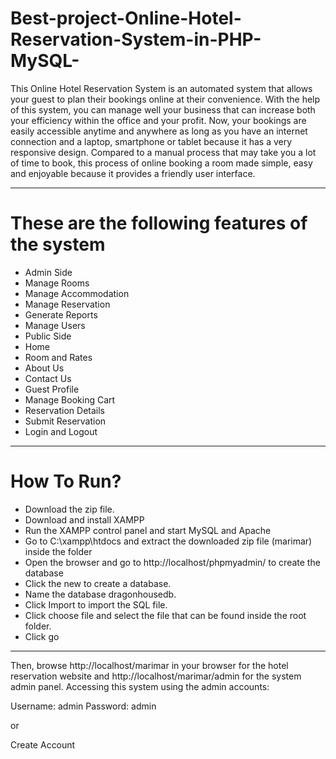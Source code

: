 # Best-project-Online-Hotel-Reservation-System-in-PHP-MySQL-

This Online Hotel Reservation System is an automated system that allows your guest to plan their bookings online at their convenience. 
With the help of this system, you can manage well your business that can increase both your efficiency within the office and your profit. 
Now, your bookings are easily accessible anytime and anywhere as long as you have an internet connection and a laptop, 
smartphone or tablet because it has a very responsive design. Compared to a manual process that may take you a lot of time to book, 
this process of online booking a room made simple, easy and enjoyable because it provides a friendly user interface.


---


# These are the following features of the system

- Admin Side
- Manage Rooms
- Manage Accommodation
- Manage Reservation
- Generate Reports
- Manage Users
- Public Side
- Home
- Room and Rates
- About Us
- Contact Us
- Guest Profile
- Manage Booking Cart
- Reservation Details
- Submit Reservation
- Login and Logout

---


# How To Run?

- Download the zip file.
- Download and install XAMPP
- Run the XAMPP control panel and start MySQL and Apache
- Go to C:\xampp\htdocs and extract the downloaded zip file (marimar) inside the folder
- Open the browser and go to http://localhost/phpmyadmin/ to create the database
- Click the new to create a database.
- Name the database dragonhousedb.
- Click Import to import the SQL file.
- Click choose file and select the file that can be found inside the root folder.
- Click go

---

Then, browse http://localhost/marimar in your browser for the hotel reservation website and http://localhost/marimar/admin for the system admin panel.
Accessing this system using the admin accounts:

Username: admin
Password: admin

or

Create Account
